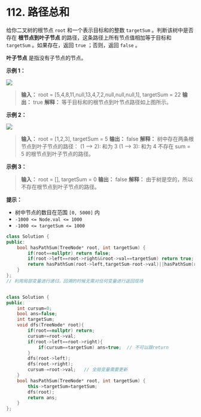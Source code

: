 # 112. 路径总和 

给你二叉树的根节点 `root` 和一个表示目标和的整数 `targetSum` 。判断该树中是否存在 **根节点到叶子节点**  的路径，这条路径上所有节点值相加等于目标和 `targetSum` 。如果存在，返回 `true` ；否则，返回 `false` 。

**叶子节点**  是指没有子节点的节点。

**示例 1：** 

![](E:\076lxl\work\note4c\leetcode\assets\pathsum1.jpg)
> **输入：** root = \[5,4,8,11,null,13,4,7,2,null,null,null,1], targetSum = 22
> **输出：** true
> **解释：** 等于目标和的根节点到叶节点路径如上图所示。
>

**示例 2：** 

![](E:\076lxl\work\note4c\leetcode\assets\pathsum2.jpg)
> **输入：** root = \[1,2,3], targetSum = 5
> **输出：** false
> **解释：** 树中存在两条根节点到叶子节点的路径：
> \(1 \-\-\> 2\): 和为 3
> \(1 \-\-\> 3\): 和为 4
> 不存在 sum = 5 的根节点到叶子节点的路径。

**示例 3：** 

> **输入：** root = \[], targetSum = 0
> **输出：** false
> **解释：** 由于树是空的，所以不存在根节点到叶子节点的路径。
>

**提示：** 

*   树中节点的数目在范围 `[0, 5000]` 内
*   `-1000 <= Node.val <= 1000`
*   `-1000 <= targetSum <= 1000`



```cpp
class Solution {
public:
    bool hasPathSum(TreeNode* root, int targetSum) {
        if(root==nullptr) return false;
        if(root->left==root->right&&root->val==targetSum) return true;
        return hasPathSum(root->left,targetSum-root->val)||hasPathSum(root->right,targetSum-root->val);
    }
};
// 利用局部变量进行递归，回溯的时候无需对任何变量进行返回现场


class Solution {
public:
    int cursum=0;
    bool ans=false;
    int targetSum;
    void dfs(TreeNode* root){
        if(root==nullptr) return;
        cursum+=root->val;
        if(root->left==root->right){
            if(cursum==targetSum) ans=true;  // 不可以跟return
        }
        dfs(root->left);
        dfs(root->right);
        cursum-=root->val;   // 全局变量需要更新 
    }
    bool hasPathSum(TreeNode* root, int targetSum) {
        this->targetSum=targetSum;
        dfs(root);
        return ans;
    }
};
```

